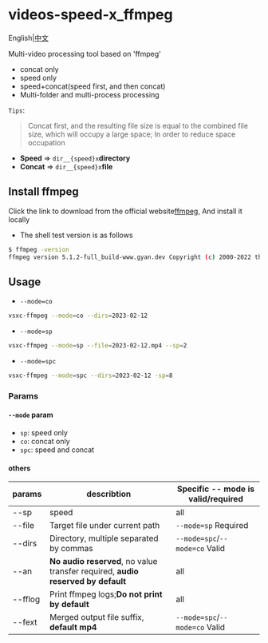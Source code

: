 # videos-speed-x_ffmpeg

English|[中文](./README_zh-CN.md)

Multi-video processing tool based on 'ffmpeg'

- concat only
- speed only
- speed+concat(speed first, and then concat)
- Multi-folder and multi-process processing

`Tips`:

> Concat first, and the resulting file size is equal to the combined file size, which will occupy a large space; In order to reduce space occupation

- **Speed** => `dir__{speed}x`**directory**
- **Concat** => `dir__{speed}x`**file**

## Install ffmpeg

Click the link to download from the official website[ffmpeg](http://www.ffmpeg.org/download.html), And install it locally

- The shell test version is as follows

```bash
$ ffmpeg -version
ffmpeg version 5.1.2-full_build-www.gyan.dev Copyright (c) 2000-2022 the FFmpeg developers
```

## Usage

- `--mode=co`
```bash
vsxc-ffmpeg --mode=co --dirs=2023-02-12
```

- `--mode=sp`
```bash
vsxc-ffmpeg --mode=sp --file=2023-02-12.mp4 --sp=2
```

- `--mode=spc`
```bash
vsxc-ffmpeg --mode=spc --dirs=2023-02-12 -sp=8
```

### Params

#### `--mode` param

- `sp`: speed only
- `co`: concat only
- `spc`: speed and concat

#### others

| params   | describtion                                                 | Specific -- mode is valid/required       |
| ------ | ---------------------------------------------------- | --------------------------- |
| --sp   | speed                                                 | all                         |
| --file | Target file under current path                                 | `--mode=sp` Required             |
| --dirs | Directory, multiple separated by commas                                | `--mode=spc`/`--mode=co` Valid |
| --an   | **No audio reserved**, no value transfer required, **audio reserved by default** | all                         |
| --fflog | Print ffmpeg logs;**Do not print by default** | all | 
| --fext | Merged output file suffix, **default mp4** | `--mode=spc`/`--mode=co` Valid
